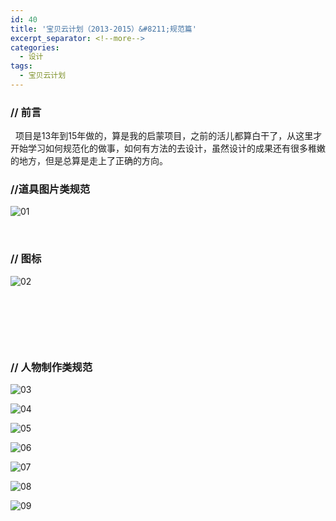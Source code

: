 ```yaml
---
id: 40
title: '宝贝云计划（2013-2015）&#8211;规范篇'
excerpt_separator: <!--more-->
categories:
  - 设计
tags:
  - 宝贝云计划
---
```

### // 前言

&nbsp; 项目是13年到15年做的，算是我的启蒙项目，之前的活儿都算白干了，从这里才开始学习如何规范化的做事，如何有方法的去设计，虽然设计的成果还有很多稚嫩的地方，但是总算是走上了正确的方向。

<!--more-->

### //道具图片类规范

![01](/wp-content/uploads/2017/03/pic.jpg)



&nbsp;

### // 图标

![02](/wp-content/uploads/2017/03/icon.png)

&nbsp;

&nbsp;

&nbsp;

### **// 人物制作类规范**

![03](/wp-content/uploads/2017/03/人物设定1.png)

![04](/wp-content/uploads/2017/03/人物设定2.png)

![05](/wp-content/uploads/2017/03/人物设定3.png)

![06](/wp-content/uploads/2017/03/人物设定4.png)

![07](/wp-content/uploads/2017/03/人物设定5.png)

![08](/wp-content/uploads/2017/03/人物设定6.png)

![09](/wp-content/uploads/2017/03/Q.png)